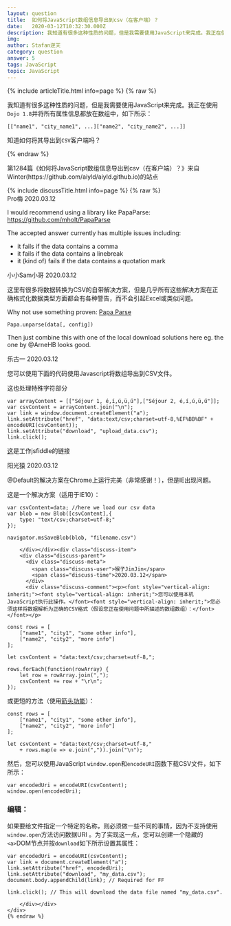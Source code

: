 ```yaml
---
layout: question
title:  如何将JavaScript数组信息导出到csv（在客户端）？
date:   2020-03-12T10:32:30.000Z
description: 我知道有很多这种性质的问题，但是我需要使用JavaScript来完成。我正在使用Dojo 1.8并将所有属性信息都放在数组中，如下所示：\[\["name...
img: 
author: Stafan逆天
category: question
answer: 5
tags: JavaScript
topic: JavaScript
---
```

<div class="article-root">
  <div class="article">
    {% include articleTitle.html info=page %}
    {% raw %}
    <div class="article-content"><p><font style="vertical-align: inherit;"><font style="vertical-align: inherit;">我知道有很多这种性质的问题，但是我需要使用JavaScript来完成。</font><font style="vertical-align: inherit;">我正在使用</font></font><code>Dojo 1.8</code><font style="vertical-align: inherit;"><font style="vertical-align: inherit;">并将所有属性信息都放在数组中，如下所示：</font></font></p>

<pre><code>[["name1", "city_name1", ...]["name2", "city_name2", ...]]
</code></pre>

<p><font style="vertical-align: inherit;"><font style="vertical-align: inherit;">知道如何将其导出到</font></font><code>CSV</code><font style="vertical-align: inherit;"><font style="vertical-align: inherit;">客户端吗？</font></font></p></div>
    {% endraw %}
  </div>
  <p class="winter_mark">第1284篇《如何将JavaScript数组信息导出到csv（在客户端）？》来自Winter(https://github.com/aiyld/aiyld.github.io)的站点</p>
  <div class="discuss-wrapper">
    {% include discussTitle.html info=page %}
    {% raw %}
    <div class="discuss-list">
    <div class="discuss-item">
        <div class="discuss-parent">
          <div class="discuss-meta">
            <span class="discuss-user">Pro梅</span>
            <span class="discuss-time">2020.03.12</span>
          </div>
          <div class="discuss-comment"><p>I would recommend using a library like PapaParse:
<a href="https://github.com/mholt/PapaParse" rel="nofollow noreferrer">https://github.com/mholt/PapaParse</a></p>

<p>The accepted answer currently has multiple issues including:</p>

<ul>
<li>it fails if the data contains a comma</li>
<li>it fails if the data contains a linebreak</li>
<li>it (kind of) fails if the data contains a quotation mark</li>
</ul></div>
        </div></div><div class="discuss-item">
        <div class="discuss-parent">
          <div class="discuss-meta">
            <span class="discuss-user">小小Sam小哥</span>
            <span class="discuss-time">2020.03.12</span>
          </div>
          <div class="discuss-comment"><p><font style="vertical-align: inherit;"><font style="vertical-align: inherit;">这里有很多将数据转换为CSV的自带解决方案，但是几乎所有这些解决方案在正确格式化数据类型方面都会有各种警告，而不会引起Excel或类似问题。 </font></font></p>

<p>Why not use something proven: <a href="http://papaparse.com/docs#json-to-csv" rel="noreferrer">Papa Parse</a></p>

<pre><code>Papa.unparse(data[, config])
</code></pre>

<p>Then just combine this with one of the local download solutions here eg. the one by @ArneHB looks good.</p></div>
        </div></div><div class="discuss-item">
        <div class="discuss-parent">
          <div class="discuss-meta">
            <span class="discuss-user">乐古一</span>
            <span class="discuss-time">2020.03.12</span>
          </div>
          <div class="discuss-comment"><p><font style="vertical-align: inherit;"><font style="vertical-align: inherit;">您可以使用下面的代码使用Javascript将数组导出到CSV文件。</font></font></p>

<p><font style="vertical-align: inherit;"><font style="vertical-align: inherit;">这也处理特殊字符部分</font></font></p>

<pre><code>var arrayContent = [["Séjour 1, é,í,ú,ü,ű"],["Séjour 2, é,í,ú,ü,ű"]];<font></font>
var csvContent = arrayContent.join("\n");<font></font>
var link = window.document.createElement("a");<font></font>
link.setAttribute("href", "data:text/csv;charset=utf-8,%EF%BB%BF" + encodeURI(csvContent));<font></font>
link.setAttribute("download", "upload_data.csv");<font></font>
link.click(); <font></font>
</code></pre>

<p><a href="https://jsfiddle.net/vigneshvdm/02f6d4cL/" rel="noreferrer"><font style="vertical-align: inherit;"><font style="vertical-align: inherit;">这</font></font></a><font style="vertical-align: inherit;"><font style="vertical-align: inherit;">是工作jsfiddle的链接</font></font></p></div>
        </div></div><div class="discuss-item">
        <div class="discuss-parent">
          <div class="discuss-meta">
            <span class="discuss-user">阳光猿</span>
            <span class="discuss-time">2020.03.12</span>
          </div>
          <div class="discuss-comment"><p><font style="vertical-align: inherit;"><font style="vertical-align: inherit;">@Default的解决方案在Chrome上运行完美（非常感谢！），但是IE出现问题。</font></font></p>

<p><font style="vertical-align: inherit;"><font style="vertical-align: inherit;">这是一个解决方案（适用于IE10）：</font></font></p>

<pre><code>var csvContent=data; //here we load our csv data <font></font>
var blob = new Blob([csvContent],{<font></font>
    type: "text/csv;charset=utf-8;"<font></font>
});<font></font>
<font></font>
navigator.msSaveBlob(blob, "filename.csv")<font></font>
</code></pre></div>
        </div></div><div class="discuss-item">
        <div class="discuss-parent">
          <div class="discuss-meta">
            <span class="discuss-user">猴子JinJin</span>
            <span class="discuss-time">2020.03.12</span>
          </div>
          <div class="discuss-comment"><p><font style="vertical-align: inherit;"><font style="vertical-align: inherit;">您可以使用本机JavaScript执行此操作。</font><font style="vertical-align: inherit;">您必须这样将数据解析为正确的CSV格式（假设您正在使用问题中所描述的数组数组）：</font></font></p>

<pre><code>const rows = [<font></font>
    ["name1", "city1", "some other info"],<font></font>
    ["name2", "city2", "more info"]<font></font>
];<font></font>
<font></font>
let csvContent = "data:text/csv;charset=utf-8,";<font></font>
<font></font>
rows.forEach(function(rowArray) {<font></font>
    let row = rowArray.join(",");<font></font>
    csvContent += row + "\r\n";<font></font>
});<font></font>
</code></pre>

<p><font style="vertical-align: inherit;"><font style="vertical-align: inherit;">或更短的方法（使用</font></font><a href="https://developer.mozilla.org/en-US/docs/Web/JavaScript/Reference/Functions/Arrow_functions" rel="noreferrer"><font style="vertical-align: inherit;"><font style="vertical-align: inherit;">箭头功能</font></font></a><font style="vertical-align: inherit;"><font style="vertical-align: inherit;">）：</font></font></p>

<pre><code>const rows = [<font></font>
    ["name1", "city1", "some other info"],<font></font>
    ["name2", "city2", "more info"]<font></font>
];<font></font>
<font></font>
let csvContent = "data:text/csv;charset=utf-8," <font></font>
    + rows.map(e =&gt; e.join(",")).join("\n");<font></font>
</code></pre>

<p><font style="vertical-align: inherit;"><font style="vertical-align: inherit;">然后，您可以使用JavaScript </font></font><code>window.open</code><font style="vertical-align: inherit;"><font style="vertical-align: inherit;">和</font></font><code>encodeURI</code><font style="vertical-align: inherit;"><font style="vertical-align: inherit;">函数下载CSV文件，如下所示：</font></font></p>

<pre><code>var encodedUri = encodeURI(csvContent);<font></font>
window.open(encodedUri);<font></font>
</code></pre>

<p></p><h3><font style="vertical-align: inherit;"><font style="vertical-align: inherit;">编辑：</font></font></h3><font style="vertical-align: inherit;"><font style="vertical-align: inherit;">如果要给文件指定一个特定的名称，则必须做一些不同的事情，因为不支持使用</font></font><code>window.open</code><font style="vertical-align: inherit;"><font style="vertical-align: inherit;">方法</font><font style="vertical-align: inherit;">访问数据URI </font><font style="vertical-align: inherit;">。</font><font style="vertical-align: inherit;">为了实现这一点，您可以创建一个隐藏的</font></font><code>&lt;a&gt;</code><font style="vertical-align: inherit;"><font style="vertical-align: inherit;">DOM节点并按</font></font><code>download</code><font style="vertical-align: inherit;"><font style="vertical-align: inherit;">如下所示</font><font style="vertical-align: inherit;">设置其</font><font style="vertical-align: inherit;">属性：</font></font><p></p>

<pre><code>var encodedUri = encodeURI(csvContent);<font></font>
var link = document.createElement("a");<font></font>
link.setAttribute("href", encodedUri);<font></font>
link.setAttribute("download", "my_data.csv");<font></font>
document.body.appendChild(link); // Required for FF<font></font>
<font></font>
link.click(); // This will download the data file named "my_data.csv".<font></font>
</code></pre></div>
        </div></div>
    </div>
    {% endraw %}
  </div>
<div>
